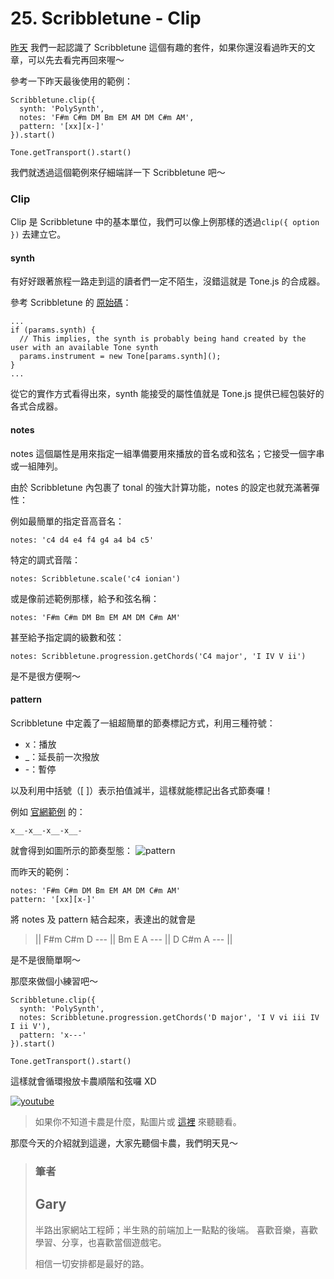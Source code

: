 # 25. Scribbletune - Clip

[昨天](https://ithelp.ithome.com.tw/articles/10208927) 我們一起認識了 Scribbletune 這個有趣的套件，如果你還沒看過昨天的文章，可以先去看完再回來喔～

參考一下昨天最後使用的範例：

```javascript=
Scribbletune.clip({
  synth: 'PolySynth',
  notes: 'F#m C#m DM Bm EM AM DM C#m AM',
  pattern: '[xx][x-]'
}).start()

Tone.getTransport().start()
```

我們就透過這個範例來仔細端詳一下 Scribbletune 吧～

### Clip

Clip 是 Scribbletune 中的基本單位，我們可以像上例那樣的透過`clip({ option })` 去建立它。

#### synth

有好好跟著旅程一路走到這的讀者們一定不陌生，沒錯這就是 Tone.js 的合成器。

參考 Scribbletune 的 [原始碼](https://github.com/scribbletune/scribbletune/blob/060484793c6c8d139fdc8a588c11a87093554098/src/browserClip.js#L123)：

```javascript=
...
if (params.synth) {
  // This implies, the synth is probably being hand created by the user with an available Tone synth
  params.instrument = new Tone[params.synth]();
}
...
```

從它的實作方式看得出來，synth 能接受的屬性值就是 Tone.js 提供已經包裝好的各式合成器。

#### notes

notes 這個屬性是用來指定一組準備要用來播放的音名或和弦名；它接受一個字串或一組陣列。

由於 Scribbletune 內包裹了 tonal 的強大計算功能，notes 的設定也就充滿著彈性：

例如最簡單的指定音高音名：

```javascript=
notes: 'c4 d4 e4 f4 g4 a4 b4 c5'
```

特定的調式音階：

```javascript=
notes: Scribbletune.scale('c4 ionian')
```

或是像前述範例那樣，給予和弦名稱：

```javascript=
notes: 'F#m C#m DM Bm EM AM DM C#m AM'
```

甚至給予指定調的級數和弦：

```javascript=
notes: Scribbletune.progression.getChords('C4 major', 'I IV V ii')
```

是不是很方便啊～

#### pattern

Scribbletune 中定義了一組超簡單的節奏標記方式，利用三種符號：

- x：播放
- \_：延長前一次撥放
- \-：暫停

以及利用中括號（[ ]）表示拍值減半，這樣就能標記出各式節奏囉！

例如 [官網範例](https://scribbletune.com/documentation/core/clip) 的：

```javascript=
x__-x__-x__-x__-
```

就會得到如圖所示的節奏型態：
![pattern](https://i.imgur.com/zl7Ma7V.png)

而昨天的範例：

```javascript=
notes: 'F#m C#m DM Bm EM AM DM C#m AM'
pattern: '[xx][x-]'
```

將 notes 及 pattern 結合起來，表達出的就會是

> || F#m C#m D --- || Bm E A --- || D C#m A --- ||

是不是很簡單啊～

那麼來做個小練習吧～

```javascript=
Scribbletune.clip({
  synth: 'PolySynth',
  notes: Scribbletune.progression.getChords('D major', 'I V vi iii IV I ii V'),
  pattern: 'x---'
}).start()

Tone.getTransport().start()
```

這樣就會循環撥放卡農順階和弦囉 XD

[![youtube](https://img.youtube.com/vi/DRgl-2EOyTI/0.jpg)](https://www.youtube.com/watch?v=DRgl-2EOyTI)

> 如果你不知道卡農是什麼，點圖片或 [這裡](https://www.youtube.com/watch?v=DRgl-2EOyTI) 來聽聽看。

那麼今天的介紹就到這邊，大家先聽個卡農，我們明天見～

> ### 筆者
>
> ## Gary
>
> 半路出家網站工程師；半生熟的前端加上一點點的後端。
> 喜歡音樂，喜歡學習、分享，也喜歡當個遊戲宅。
>
> 相信一切安排都是最好的路。
